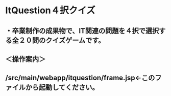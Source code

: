 # ItQuestion４択クイズ
## ・卒業制作の成果物で、IT関連の問題を４択で選択する全２０問のクイズゲームです。
## ＜操作案内＞
## /src/main/webapp/itquestion/frame.jsp←このファイルから起動してください。

